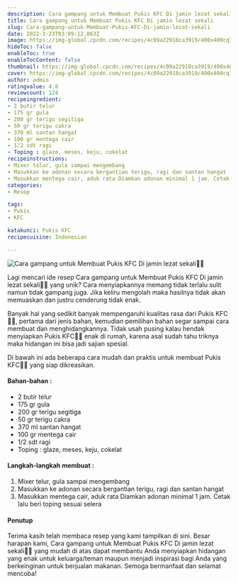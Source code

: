 ```yaml
---
description: Cara gampang untuk Membuat Pukis KFC Di jamin lezat sekali"
title: Cara gampang untuk Membuat Pukis KFC Di jamin lezat sekali
slug: Cara-gampang-untuk-Membuat-Pukis-KFC-Di-jamin-lezat-sekali
date: 2022-3-23T03:09:12.063Z
image: https://img-global.cpcdn.com/recipes/4c09a22918ca3919/400x400cq70/photo.jpg
hideToc: false
enableToc: true
enableTocContent: false
thumbnail: https://img-global.cpcdn.com/recipes/4c09a22918ca3919/400x400cq70/photo.jpg
cover: https://img-global.cpcdn.com/recipes/4c09a22918ca3919/400x400cq70/photo.jpg
author: admin
ratingvalue: 4.8
reviewcount: 124
recipeingredient:
- 2 butir telur
- 175 gr gula
- 200 gr terigu segitiga
- 50 gr terigu cakra
- 370 ml santan hangat
- 100 gr mentega cair
- 1/2 sdt ragi
- Toping : glaze, meses, keju, cokelat
recipeinstructions:
- Mixer telur, gula sampai mengembang
- Masukkan ke adonan secara bergantian terigu, ragi dan santan hangat
- Masukkan mentega cair, aduk rata Diamkan adonan minimal 1 jam. Cetak lalu beri toping sesuai selera
categories:
- Resep

tags:
- Pukis
- KFC

katakunci: Pukis KFC
recipecuisine: Indonesian

---
```


![Cara gampang untuk Membuat Pukis KFC Di jamin lezat sekali👩‍🍳](https://img-global.cpcdn.com/recipes/4c09a22918ca3919/400x400cq70/photo.jpg)

Lagi mencari ide resep Cara gampang untuk Membuat Pukis KFC Di jamin lezat sekali👩‍🍳 yang unik? Cara menyiapkannya memang tidak terlalu sulit namun tidak gampang juga. Jika keliru mengolah maka hasilnya tidak akan memuaskan dan justru cenderung tidak enak.

Banyak hal yang sedikit banyak mempengaruhi kualitas rasa dari Pukis KFC👩‍🍳, pertama dari jenis bahan, kemudian pemilihan bahan segar sampai cara membuat dan menghidangkannya. Tidak usah pusing kalau hendak menyiapkan Pukis KFC👩‍🍳 enak di rumah, karena asal sudah tahu triknya maka hidangan ini bisa jadi sajian spesial.

Di bawah ini ada beberapa cara mudah dan praktis untuk membuat Pukis KFC👩‍🍳 yang siap dikreasikan.

<!--inarticleads1-->

#### Bahan-bahan :

- 2 butir telur
- 175 gr gula
- 200 gr terigu segitiga
- 50 gr terigu cakra
- 370 ml santan hangat
- 100 gr mentega cair
- 1/2 sdt ragi
- Toping : glaze, meses, keju, cokelat

<!--inarticleads2-->

#### Langkah-langkah membuat :

1. Mixer telur, gula sampai mengembang
1. Masukkan ke adonan secara bergantian terigu, ragi dan santan hangat
1. Masukkan mentega cair, aduk rata Diamkan adonan minimal 1 jam. Cetak lalu beri toping sesuai selera

#### Penutup

Terima kasih telah membaca resep yang kami tampilkan di sini. Besar harapan kami, Cara gampang untuk Membuat Pukis KFC Di jamin lezat sekali👩‍🍳 yang mudah di atas dapat membantu Anda menyiapkan hidangan yang enak untuk keluarga/teman maupun menjadi inspirasi bagi Anda yang berkeinginan untuk berjualan makanan. Semoga bermanfaat dan selamat mencoba!